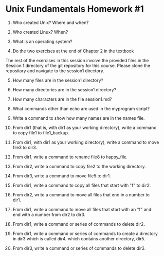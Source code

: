 # Unix Fundamentals Homework #1

1. Who created Unix? Where and when?

2. Who created Linux? When?

3. What is an operating system?

4. Do the two exercises at the end of Chapter 2 in the textbook

The rest of the exercises in this session involve the provided files
in the Session 1 directory of the git repository for this
course. Please clone the repository and navigate to the session1
directory.

5. How many files are in the session1 directory?

6. How many directories are in the session1 directory?

7. How many characters are in the file session1.md?

8. What commands other than echo are used in the myprogram script?

9. Write a command to show how many names are in the names file.

10. From dir1 (that is, with dir1 as your working directory), write a
    command to copy file1 to file1_backup.

11. From dir1, with dir1 as your working directory), write a command
    to move file3 to dir3.

12. From dir1, write a command to rename file8 to happy_file.

13. From dir2, write a command to copy file2 to the working directory.

14. From dir3, write a command to move file5 to dir1.

15. From dir1, write a command to copy all files that start with "f"
    to dir2.

16. From dir2, write a command to move all files that end in a number
    to dir1.

17. From dir1, write a command to move all files that start with an
    "f" and end with a number from dir2 to dir3.

18. From dir1, write a command or series of commands to delete dir2.

19. From dir1, write a command or series of commands to create a
    directory in dir3 which is called dir4, which contains another
    directory, dir5.

20. From dir3, write a command or series of commands to delete dir3.

